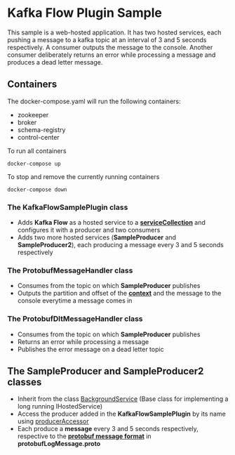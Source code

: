# Kafka Flow Plugin Sample
This sample is a web-hosted application. It has two hosted services, each pushing a message to a kafka topic at an interval of 3 and 5 seconds respectively. A consumer outputs the message to the console. Another consumer deliberately returns an error while processing a message and produces a dead letter message.

## Containers

The docker-compose.yaml will run the following containers:

* zookeeper
* broker
* schema-registry
* control-center

To run all containers

```shell
docker-compose up
```

To stop and remove the currently running containers

```shell
docker-compose down
```

### The KafkaFlowSamplePlugin class
* Adds **Kafka Flow** as a hosted service to a **[serviceCollection](https://learn.microsoft.com/en-us/dotnet/api/microsoft.extensions.dependencyinjection.iservicecollection)** and configures it with a producer and two consumers
* Adds two more hosted services (**SampleProducer** and **SampleProducer2**), each producing a message every 3 and 5 seconds respectively

### The ProtobufMessageHandler class
* Consumes from the topic on which **SampleProducer** publishes
* Outputs the partition and offset of the **[context](https://github.com/Farfetch/kafkaflow/blob/7064e1590ead40d7ff925f5c77e8f1791ed149f8/src/KafkaFlow.Abstractions/IMessageContext.cs)** and the message to the console everytime a message comes in

### The ProtobufDltMessageHandler class
* Consumes from the topic on which **SampleProducer** publishes
* Returns an error while processing a message
* Publishes the error message on a dead letter topic

## The SampleProducer and SampleProducer2 classes
* Inherit from the class [BackgroundService](https://learn.microsoft.com/en-us/dotnet/api/microsoft.extensions.hosting.backgroundservice) (Base class for implementing a long running IHostedService)
* Access the producer added in the **KafkaFlowSamplePlugin** by its name using [producerAccessor](https://github.com/Farfetch/kafkaflow/blob/7064e1590ead40d7ff925f5c77e8f1791ed149f8/src/KafkaFlow/Producers/IProducerAccessor.cs)
* Each produce a **message** every 3 and 5 seconds respectively, respective to the **[protobuf message format](https://developers.google.com/protocol-buffers/docs/proto3)** in **protobufLogMessage.proto**

